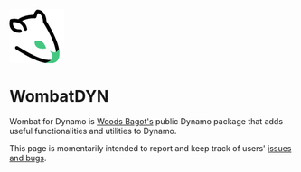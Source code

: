 ![Wombat Logo](WombatIcon.png)

# WombatDYN
Wombat for Dynamo is [Woods Bagot's](https://www.woodsbagot.com/) public Dynamo package that adds useful functionalities and utilities to Dynamo.

This page is momentarily intended to report and keep track of users' [issues and bugs](https://github.com/woodsbagot/WombatDYN/issues).